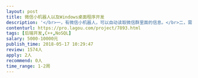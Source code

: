 ```yaml
---                
layout: post       
title: 微信小机器人以及Windows桌面程序开发           
description: '</br>一，有微信小机器人，可以自动读取微信群里面的信息。</br>二，需要在window桌面制作程序，负责解析出来微信群里面读取的信息。</br>三，微信机器人整个软件的核心，读取微信群里面的信息要稳定，尽量使用pc破解版软件。</br>'     
contenturl: https://pro.lagou.com/project/7893.html      
tags: [后端开发,C++,NoSQL]            
salary: 5000-10000元          
publish_time: 2018-05-17 10:29:47         
review: 1574人                   
apply: 2人                   
recommend: 0人                   
time_range: 1-2周              
---                 
```

